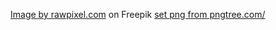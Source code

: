 <a href="https://www.freepik.com/free-photo/wooden-table-product-background_4138763.htm#query=blur%20kitchen&position=2&from_view=keyword&track=ais">Image by rawpixel.com</a> on Freepik
<a href='https://pngtree.com/so/set'>set png from pngtree.com/</a>